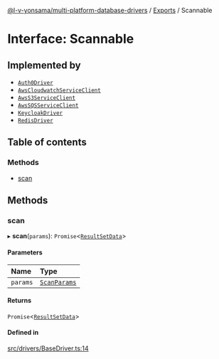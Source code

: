 [@l-v-yonsama/multi-platform-database-drivers](../README.md) / [Exports](../modules.md) / Scannable

# Interface: Scannable

## Implemented by

- [`Auth0Driver`](../classes/Auth0Driver.md)
- [`AwsCloudwatchServiceClient`](../classes/AwsCloudwatchServiceClient.md)
- [`AwsS3ServiceClient`](../classes/AwsS3ServiceClient.md)
- [`AwsSQSServiceClient`](../classes/AwsSQSServiceClient.md)
- [`KeycloakDriver`](../classes/KeycloakDriver.md)
- [`RedisDriver`](../classes/RedisDriver.md)

## Table of contents

### Methods

- [scan](Scannable.md#scan)

## Methods

### scan

▸ **scan**(`params`): `Promise`<[`ResultSetData`](../modules.md#resultsetdata)\>

#### Parameters

| Name | Type |
| :------ | :------ |
| `params` | [`ScanParams`](../modules.md#scanparams) |

#### Returns

`Promise`<[`ResultSetData`](../modules.md#resultsetdata)\>

#### Defined in

[src/drivers/BaseDriver.ts:14](https://github.com/l-v-yonsama/db-drivers/blob/914d912/src/drivers/BaseDriver.ts#L14)
